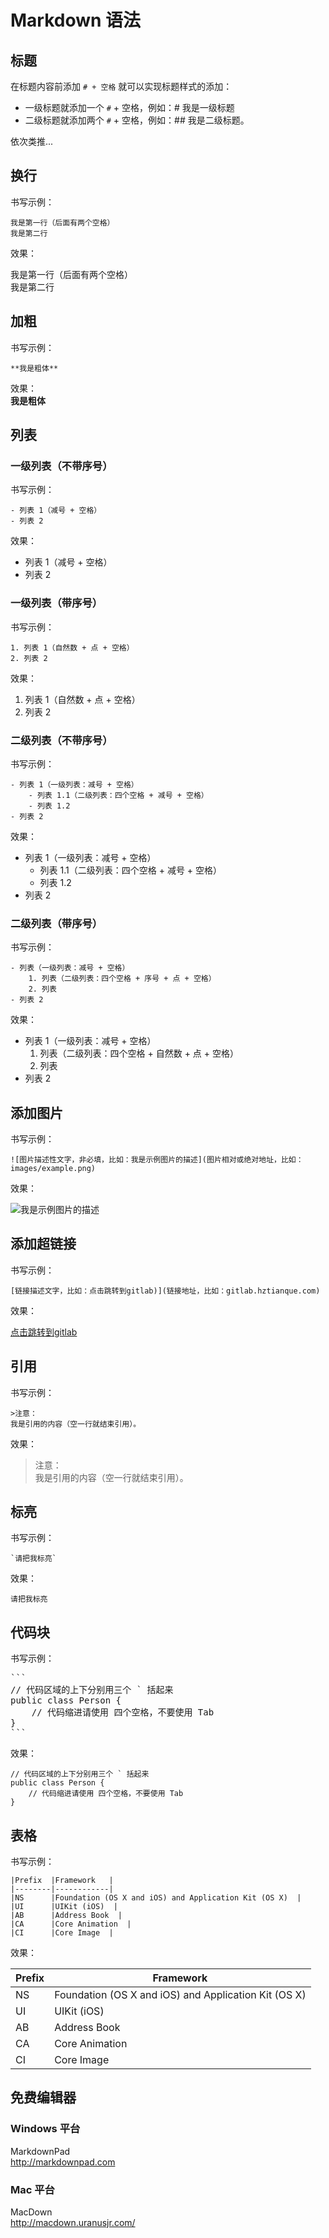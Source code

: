 # Markdown 语法

## 标题

在标题内容前添加 `# + 空格` 就可以实现标题样式的添加：

- 一级标题就添加一个 `#` + 空格，例如：# 我是一级标题
- 二级标题就添加两个 `#` + 空格，例如：## 我是二级标题。

依次类推...

## 换行

书写示例：

```
我是第一行（后面有两个空格）  
我是第二行
```

效果：  

我是第一行（后面有两个空格）  
我是第二行

## 加粗

书写示例：

```
**我是粗体**
```

效果：  
**我是粗体** 

## 列表

### 一级列表（不带序号）

书写示例：

```
- 列表 1（减号 + 空格）
- 列表 2
```

效果：

- 列表 1（减号 + 空格）
- 列表 2

### 一级列表（带序号）

书写示例：

```
1. 列表 1（自然数 + 点 + 空格）
2. 列表 2
```

效果：

1. 列表 1（自然数 + 点 + 空格）
2. 列表 2

### 二级列表（不带序号）

书写示例：

```
- 列表 1（一级列表：减号 + 空格）
    - 列表 1.1（二级列表：四个空格 + 减号 + 空格）
    - 列表 1.2
- 列表 2
```

效果：

- 列表 1（一级列表：减号 + 空格）   
    - 列表 1.1（二级列表：四个空格 + 减号 + 空格）   
    - 列表 1.2   
- 列表 2

### 二级列表（带序号）

书写示例：

```
- 列表（一级列表：减号 + 空格）
    1. 列表（二级列表：四个空格 + 序号 + 点 + 空格）
    2. 列表
- 列表 2
```

效果：

- 列表 1（一级列表：减号 + 空格）  
    1. 列表（二级列表：四个空格 + 自然数 + 点 + 空格）  
    2. 列表
- 列表 2

## 添加图片

书写示例：

```
![图片描述性文字，非必填，比如：我是示例图片的描述](图片相对或绝对地址，比如：images/example.png)
```

效果：  

![我是示例图片的描述](images/example.png)    

## 添加超链接  

书写示例：

```
[链接描述文字，比如：点击跳转到gitlab)](链接地址，比如：gitlab.hztianque.com)
```

效果：  

[点击跳转到gitlab](gitlab.hztianque.com) 

## 引用

书写示例：

```
>注意：  
我是引用的内容（空一行就结束引用）。
```

效果：
  
>注意：  
我是引用的内容（空一行就结束引用）。

## 标亮

书写示例：

```
`请把我标亮`
```

效果：  

`请把我标亮` 

## 代码块

书写示例：

<pre>
```
// 代码区域的上下分别用三个 ` 括起来
public class Person {
    // 代码缩进请使用 四个空格，不要使用 Tab
}
```
</pre>

效果： 

```
// 代码区域的上下分别用三个 ` 括起来
public class Person {
    // 代码缩进请使用 四个空格，不要使用 Tab
}
```

## 表格

书写示例：

```
|Prefix  |Framework   |
|--------|------------|
|NS      |Foundation (OS X and iOS) and Application Kit (OS X)  |
|UI      |UIKit (iOS)  |
|AB      |Address Book  |
|CA      |Core Animation  |
|CI      |Core Image  |
```

效果： 

|Prefix  |Framework   |
|--------|------------|
|NS      |Foundation (OS X and iOS) and Application Kit (OS X)  |
|UI      |UIKit (iOS)  |
|AB      |Address Book  |
|CA      |Core Animation  |
|CI      |Core Image  |

## 免费编辑器

### Windows 平台

MarkdownPad  
<http://markdownpad.com>


### Mac 平台

MacDown  
<http://macdown.uranusjr.com/>   

